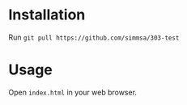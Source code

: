 # Installation

Run `git pull https://github.com/simmsa/303-test`

# Usage

Open `index.html` in your web browser.

